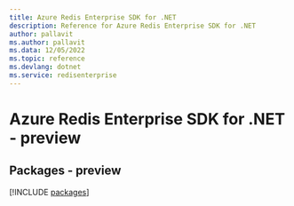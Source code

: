 ```yaml
---
title: Azure Redis Enterprise SDK for .NET
description: Reference for Azure Redis Enterprise SDK for .NET
author: pallavit
ms.author: pallavit
ms.data: 12/05/2022
ms.topic: reference
ms.devlang: dotnet
ms.service: redisenterprise
---
```

# Azure Redis Enterprise SDK for .NET - preview
## Packages - preview
[!INCLUDE [packages](redis-enterprise-index.md)]